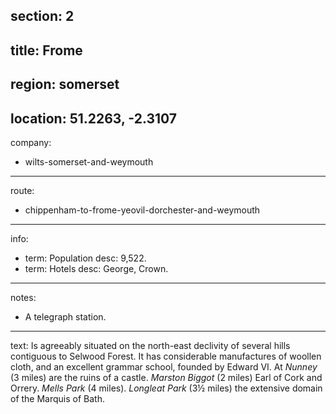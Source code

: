 section: 2
----
title: Frome
----
region: somerset
----
location: 51.2263, -2.3107
----
company:
- wilts-somerset-and-weymouth
----
route:
- chippenham-to-frome-yeovil-dorchester-and-weymouth
----
info:
- term: Population
  desc: 9,522.
- term: Hotels
  desc: George, Crown.
----
notes:
- A telegraph station.
----
text: Is agreeably situated on the north-east declivity of several hills contiguous to Selwood Forest. It has considerable manufactures of woollen cloth, and an excellent grammar school, founded by Edward VI. At *Nunney* (3 miles) are the ruins of a castle. *Marston Biggot* (2 miles) Earl of Cork and Orrery. *Mells Park* (4 miles). *Longleat Park* (3½ miles) the extensive domain of the Marquis of Bath.
